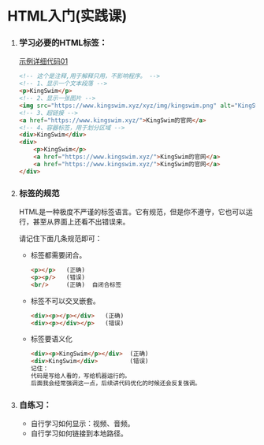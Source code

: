 # HTML入门(实践课)

1. ### 学习必要的HTML标签：

   [示例详细代码01](代码相关/demo01.html)

   ```html
   <!-- 这个是注释,用于解释只用，不影响程序。 -->
   <!-- 1、显示一个文本段落 -->
   <p>KingSwim</p>
   <!-- 2、显示一张图片 -->
   <img src="https://www.kingswim.xyz/xyz/img/kingswim.png" alt="KingSwim的头像"/>
   <!-- 3、超链接 -->
   <a href="https://www.kingswim.xyz/">KingSwim的官网</a>
   <!-- 4、容器标签，用于划分区域 -->
   <div>KingSwim</div>
   <div>
       <p>KingSwim</p>
       <a href="https://www.kingswim.xyz/">KingSwim的官网</a>
       <a href="https://www.kingswim.xyz/">KingSwim的官网</a>
   </div>
   ```

2. ### 标签的规范

   HTML是一种极度不严谨的标签语言。它有规范，但是你不遵守，它也可以运行，甚至从界面上还看不出错误来。

   请记住下面几条规范即可：

   - 标签都需要闭合。

     ```html
     <p></p>   (正确)
     <p><p/>   (错误)
     <br/>     (正确)  自闭合标签  
     ```

   - 标签不可以交叉嵌套。

     ```html
     <div><p></p></div>   (正确)
     <div><p></div></p>   (错误)
     ```

   - 标签要语义化

     ```html
     <div><p>KingSwim</p></div>  (正确) 
     <div>KingSwim</div>         (错误)
     记住：
     代码是写给人看的，写给机器运行的。
     后面我会经常强调这一点，后续讲代码优化的时候还会反复强调。                      
     ```
     

3. ### 自练习：

   - 自行学习如何显示：视频、音频。
   - 自行学习如何链接到本地路径。